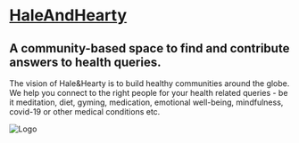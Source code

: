 # [HaleAndHearty](https://halehearty.herokuapp.com)
## A community-based space to find and contribute answers to health queries.
The vision of Hale&Hearty is to build healthy communities around the globe.
We help you connect to the right people for your health related queries - be it meditation, diet, gyming, medication, emotional well-being, mindfulness, covid-19 or other medical conditions etc.

![Logo](https://halehearty.herokuapp.com/static/images/logoboi.PNG)
